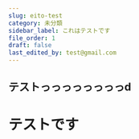 ```yaml
---
slug: eito-test
category: 未分類
sidebar_label: これはテストです
file_order: 1
draft: false
last_edited_by: test@gmail.com
---
```

## テストっっっっっっっっd
# テストです